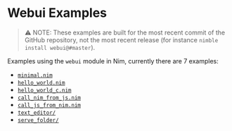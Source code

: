 # Webui Examples

> ⚠️ NOTE: These examples are built for the most recent commit of the GitHub
> repository, not the most recent release (for instance `nimble install webui@#master`).

Examples using the `webui` module in Nim, currently there are 7 examples:

* [`minimal.nim`](./minimal.nim)
* [`hello_world.nim`](./hello_world.nim)
* [`hello_world_c.nim`](./hello_world_c.nim)
* [`call_nim_from_js.nim`](./call_nim_from_js.nim)
* [`call_js_from_nim.nim`](./call_js_from_nim.nim)
* [`text_editor/`](./text_editor/)
* [`serve_folder/`](./serve_folder/)
